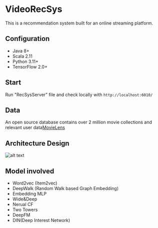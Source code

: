 # VideoRecSys
This is a recommendation system built for an online streaming platform.

## Configuration
* Java 8+
* Scala 2.11
* Python 3.11+
* TensorFlow 2.0+

## Start
Run "RecSysServer" file and check locally with `http://localhost:6010/`

## Data
An open source database contains over 2 million movie collections and relevant user data[MovieLens](https://grouplens.org/datasets/movielens/)

## Architecture Design
![alt text](https://github.com/wzhe06/SparrowRecSys/raw/master/docs/sparrowrecsysarch.png)

## Model involved
* Word2vec (Item2vec)
* DeepWalk (Random Walk based Graph Embedding)
* Embedding MLP
* Wide&Deep
* Nerual CF
* Two Towers
* DeepFM
* DIN(Deep Interest Network)

